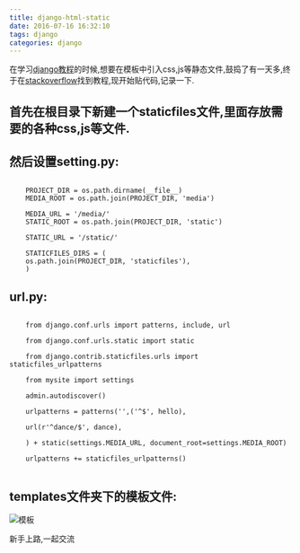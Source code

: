 ```yaml
---
title: django-html-static
date: 2016-07-16 16:32:10
tags: django
categories: django
---
```

在学习[django教程](http://djangobook.py3k.cn/2.0/)的时候,想要在模板中引入css,js等静态文件,鼓捣了有一天多,终于在[stackoverflow](http://stackoverflow.com/questions/15491727/include-css-and-javascript-in-my-django-template)找到教程,现开始贴代码,记录一下.

## 首先在根目录下新建一个staticfiles文件,里面存放需要的各种css,js等文件.

## 然后设置setting.py:
<!--more-->
<pre><code>
	PROJECT_DIR = os.path.dirname(__file__)
	MEDIA_ROOT = os.path.join(PROJECT_DIR, 'media')

	MEDIA_URL = '/media/'
	STATIC_ROOT = os.path.join(PROJECT_DIR, 'static')

	STATIC_URL = '/static/'

	STATICFILES_DIRS = (
    os.path.join(PROJECT_DIR, 'staticfiles'),
	)
</pre></code>

## url.py:

<pre><code>
	from django.conf.urls import patterns, include, url

	from django.conf.urls.static import static

	from django.contrib.staticfiles.urls import staticfiles_urlpatterns

	from mysite import settings

	admin.autodiscover()

	urlpatterns = patterns('',('^$', hello),

	url(r'^dance/$', dance),

	) + static(settings.MEDIA_URL, document_root=settings.MEDIA_ROOT)

	urlpatterns += staticfiles_urlpatterns()

</pre></code>

## templates文件夹下的模板文件:

![模板](../../../../imgs/django-html.png)


新手上路,一起交流



